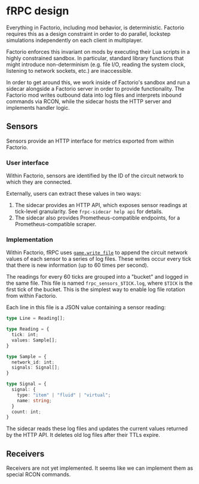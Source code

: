 # fRPC design

Everything in Factorio, including mod behavior, is deterministic. Factorio requires this as a design constraint in order to do parallel, lockstep simulations independently on each client in multiplayer.

Factorio enforces this invariant on mods by executing their Lua scripts in a highly constrained sandbox. In particular, standard library functions that might introduce non-determinism (e.g. file I/O, reading the system clock, listening to network sockets, etc.) are inaccessible.

In order to get around this, we work inside of Factorio's sandbox and run a sidecar alongside a Factorio server in order to provide functionality. The Factorio mod writes outbound data into log files and interprets inbound commands via RCON, while the sidecar hosts the HTTP server and implements handler logic.

## Sensors

Sensors provide an HTTP interface for metrics exported from within Factorio.

### User interface

Within Factorio, sensors are identified by the ID of the circuit network to which they are connected.

Externally, users can extract these values in two ways:

1. The sidecar provides an HTTP API, which exposes sensor readings at tick-level granularity. See `frpc-sidecar help api` for details.
2. The sidecar also provides Prometheus-compatible endpoints, for a Prometheus-compatible scraper.

### Implementation

Within Factorio, fRPC uses [`game.write_file`](https://lua-api.factorio.com/0.17.79/LuaGameScript.html#LuaGameScript.write_file) to append the circuit network values of each sensor to a series of log files. These writes occur every tick that there is new information (up to 60 times per second).

The readings for every 60 ticks are grouped into a "bucket" and logged in the same file. This file is named `frpc_sensors_$TICK.log`, where `$TICK` is the first tick of the bucket. This is the simplest way to enable log file rotation from within Factorio.

Each line in this file is a JSON value containing a sensor reading:

```typescript
type Line = Reading[];

type Reading = {
  tick: int;
  values: Sample[];
}

type Sample = {
  network_id: int;
  signals: Signal[];
}

type Signal = {
  signal: {
    type: "item" | "fluid" | "virtual";
    name: string;
  }
  count: int;
}
```

The sidecar reads these log files and updates the current values returned by the HTTP API. It deletes old log files after their TTLs expire.

## Receivers

Receivers are not yet implemented. It seems like we can implement them as special RCON commands.
